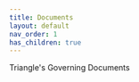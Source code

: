 ```yaml
---
title: Documents
layout: default
nav_order: 1
has_children: true
---
```

Triangle's Governing Documents
